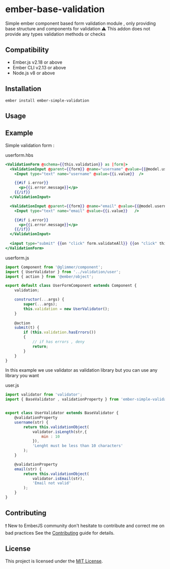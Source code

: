 ember-base-validation
==============================================================================

Simple ember component based form validation module , only providing base structure and components for validation 
:warning: This addon does not provide any types validation methods or checks


Compatibility
------------------------------------------------------------------------------

* Ember.js v2.18 or above
* Ember CLI v2.13 or above
* Node.js v8 or above


Installation
------------------------------------------------------------------------------

```
ember install ember-simple-validation
```


Usage
------------------------------------------------------------------------------

Example
------------------------------------------------------------------------------

Simple validation form :


userform.hbs
```handlebars
<ValidationForm @schema={{this.validation}} as |form|>
  <ValidationInput @parent={{form}} @name="username" @value={{@model.username}} as |i|>
    <Input type="text" name="username" @value={{i.value}}  />

    {{#if i.error}}
      <p>{{i.error.message}}</p>
    {{/if}}
  </ValidationInput>

  <ValidationInput @parent={{form}} @name="email" @value={{@model.username}} as |i|>
    <Input type="text" name="email" @value={{i.value}}   />

    {{#if i.error}}
      <p>{{i.error.message}}</p>
    {{/if}}
  </ValidationInput>
  
  <input type="submit" {{on "click" form.validateAll}} {{on "click" this.submit}} value="submit">
</ValidationForm>
```

userform.js
```js
import Component from '@glimmer/component';
import { UserValidator } from '../validation/user';
import { action } from '@ember/object';

export default class UserFormComponent extends Component {
    validation;

    constructor(...args) {
        super(...args);
        this.validation = new UserValidator();
    }
    
    @action
    submit(t) {
        if (this.validation.hasErrors())
        {
            // if has errors , deny
            return;
        }
    }
}
```

In this example we use validator as validation library but you can use any library you want

user.js
```js
import validator from 'validator';
import { BaseValidator , validationProperty } from 'ember-simple-validation';


export class UserValidator extends BaseValidator {
    @validationProperty
    username(str) {
        return this.validationObject(
            validator.isLength(str,{
                min : 10
            }),
            'Lenght must be less than 10 characters'
        );
    }

    @validationProperty
    email(str) {
        return this.validationObject(
            validator.isEmail(str),
            'Email not valid'
        );
    }
}
```



Contributing
------------------------------------------------------------------------------

:exclamation: New to EmberJS community don't hesitate to contribute and correct me on bad practices
See the [Contributing](CONTRIBUTING.md) guide for details.


License
------------------------------------------------------------------------------

This project is licensed under the [MIT License](LICENSE.md).
